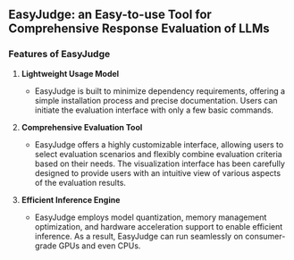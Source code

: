 ## EasyJudge: an Easy-to-use Tool for Comprehensive Response Evaluation of LLMs

### Features of EasyJudge

1. **Lightweight Usage Model**
   - EasyJudge is built to minimize dependency requirements, offering a simple installation process and precise documentation. Users can initiate the evaluation interface with only a few basic commands.

2. **Comprehensive Evaluation Tool**
   - EasyJudge offers a highly customizable interface, allowing users to select evaluation scenarios and flexibly combine evaluation criteria based on their needs. The visualization interface has been carefully designed to provide users with an intuitive view of various aspects of the evaluation results.

3. **Efficient Inference Engine**
   - EasyJudge employs model quantization, memory management optimization, and hardware acceleration support to enable efficient inference. As a result, EasyJudge can run seamlessly on consumer-grade GPUs and even CPUs.

